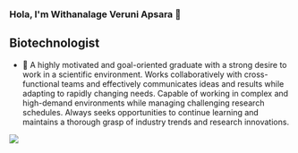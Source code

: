 ### Hola, I'm Withanalage Veruni Apsara 👋
## Biotechnologist

- 🌱 A highly motivated and goal-oriented graduate with a strong desire to work in a scientific environment. 
Works collaboratively with cross-functional teams and effectively communicates ideas and results while 
adapting to rapidly changing needs. Capable of working in complex and high-demand environments 
while managing challenging research schedules. Always seeks opportunities to continue learning and 
maintains a thorough grasp of industry trends and research innovations.


<img src= "https://github-readme-stats.vercel.app/api?username=Veruni01&&show_icons=true&title_color=ffffff&icon_color=bb2acf&text_color=daf7dc&bg_color=151515">
